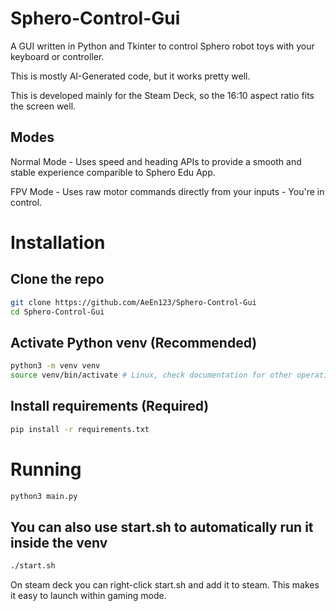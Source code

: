 # Sphero-Control-Gui
A GUI written in Python and Tkinter to control Sphero robot toys with your keyboard or controller.

This is mostly AI-Generated code, but it works pretty well.

This is developed mainly for the Steam Deck, so the 16:10 aspect ratio fits the screen well.

## Modes

Normal Mode - Uses speed and heading APIs to provide a smooth and stable experience comparible to Sphero Edu App.

FPV Mode - Uses raw motor commands directly from your inputs - You're in control.

# Installation
## Clone the repo
```bash
git clone https://github.com/AeEn123/Sphero-Control-Gui
cd Sphero-Control-Gui
```

## Activate Python venv (Recommended)
```bash
python3 -m venv venv
source venv/bin/activate # Linux, check documentation for other operating systems
```

## Install requirements (Required)
```bash
pip install -r requirements.txt
```

# Running
```bash
python3 main.py
```

## You can also use start.sh to automatically run it inside the venv
```bash
./start.sh
```
On steam deck you can right-click start.sh and add it to steam. This makes it easy to launch within gaming mode.
